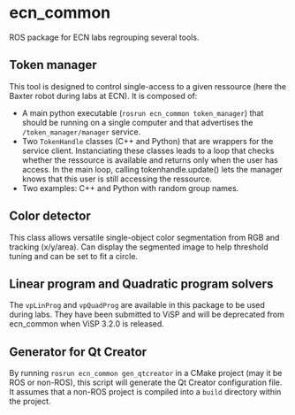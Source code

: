 # ecn_common
ROS package for ECN labs regrouping several tools.

## Token manager

This tool is designed to control single-access to a given ressource (here the Baxter robot during labs at ECN).
It is composed of:
* A main python executable (`rosrun ecn_common token_manager`) that should be running on a single computer and that advertises the `/token_manager/manager` service.
* Two `TokenHandle` classes (C++ and Python) that are wrappers for the service client. Instanciating these classes leads to a loop that checks whether the ressource is available and returns only when the user has access. In the main loop, calling tokenhandle.update() lets the manager knows that this user is still accessing the ressource.
* Two examples: C++ and Python with random group names.

## Color detector

This class allows versatile single-object color segmentation from RGB and tracking (x/y/area). Can display the segmented image to help threshold tuning and can be set to fit a circle.

## Linear program and Quadratic program solvers

The `vpLinProg` and `vpQuadProg` are available in this package to be used during labs. They have been submitted to ViSP and will be deprecated from ecn_common when ViSP 3.2.0 is released.

## Generator for Qt Creator

By running `rosrun ecn_common gen_qtcreator` in a CMake project (may it be ROS or non-ROS), this script will generate the Qt Creator configuration file.
It assumes that a non-ROS project is compiled into a `build` directory within the project.
